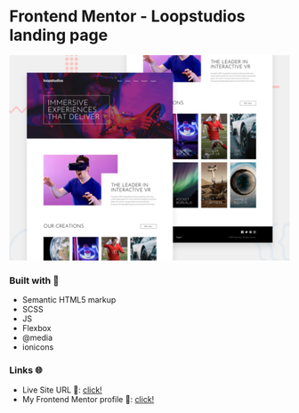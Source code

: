 # Frontend Mentor - Loopstudios landing page

![Design preview for the Loopstudios landing page coding challenge](./design/desktop-preview.jpg)

### Built with 🧱
- Semantic HTML5 markup
- SCSS
- JS
- Flexbox
- @media
- ionicons

### Links 🌐

- Live Site URL 🔴: [click!](https://kacperkwinta.github.io/Loopstudios-landing-page/)
- My Frontend Mentor profile 👦: [click!](https://www.frontendmentor.io/profile/kacperkwinta)
